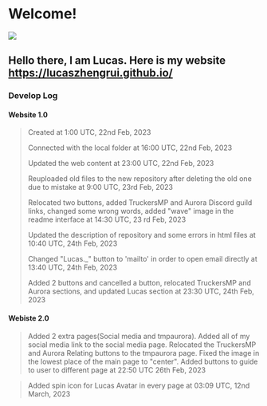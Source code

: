 # Welcome!

![](https://i.imgur.com/x575xTL.gif)

## Hello there, I am Lucas. Here is my website https://lucaszhengrui.github.io/

### **Develop Log**

#### **Website 1.0**
> Created at 1:00 UTC, 22nd Feb, 2023
> 
> Connected with the local folder at 16:00 UTC, 22nd Feb, 2023
> 
> Updated the web content at 23:00 UTC, 22nd Feb, 2023
> 
> Reuploaded old files to the new repository after deleting the old one due to mistake at 9:00 UTC, 23rd Feb, 2023
>
> Relocated two buttons, added TruckersMP and Aurora Discord guild links, changed some wrong words, added "wave" image in the readme interface at 14:30 UTC, 23 rd Feb, 2023
> 
> Updated the description of repository and some errors in html files at 10:40 UTC, 24th Feb, 2023
>
> Changed "Lucas._" button to 'mailto' in order to open email directly at 13:40 UTC, 24th Feb, 2023
> 
> Added 2 buttons and cancelled a button, relocated TruckersMP and Aurora sections, and updated Lucas section at 23:30 UTC, 24th Feb, 2023

#### **Webiste 2.0**

> Added 2 extra pages(Social media and tmpaurora). Added all of my social media link to the social media page. Relocated the TruckersMP and Aurora Relating buttons to the tmpaurora page. Fixed the image in the lowest place of the main page to "center". Added buttons to guide to user to different page at 22:50 UTC 26th Feb, 2023

> Added spin icon for Lucas Avatar in every page at 03:09 UTC, 12nd March, 2023